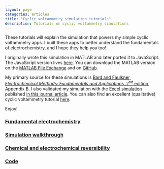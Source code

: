 ```yaml
---
layout: page
categories: articles
title: "Cyclic voltammetry simulation tutorials"
description: Tutorials on cyclic voltammetry simulations
---
```


These tutorials will explain the simulation that powers my simple
cyclic voltammetry apps.
I built these apps to better understand the fundamentals of
electrochemistry, and I
hope they help you too!

I originally wrote this simulation in MATLAB and later ported it to JavaScript.
The JavaScript version lives [here](/cyclic_voltammetry_simulation/CVwebapp.html).
You can download the MATLAB version on the
[MATLAB File Exchange](https://www.mathworks.com/matlabcentral/fileexchange/64011-cyclic-voltammetry-simulator)
and on [GitHub](https://github.com/petermattia/Cyclic-Voltammetry-Simulator).

My primary source for these simulations is [Bard and Faulkner, *Electrochemical Methods: Fundamentals and Applications*, 2<sup>nd</sup> edition](https://www.amazon.com/Electrochemical-Methods-Fundamentals-Allen-Bard/dp/0471043729),
Appendix B.
I also validated my simulation with the
[Excel simulation](http://pubs.acs.org/doi/suppl/10.1021/acs.jchemed.5b00225/suppl_file/ed5b00225_si_001.xls) published [in this journal article](https://dx.doi.org/10.1021/acs.jchemed.5b00225).
You can also find an excellent (qualitative) cyclic voltammetry tutorial
[here](http://sop4cv.com/index.html).

Enjoy!

### [Fundamental electrochemistry](/cyclic_voltammetry_simulation/fundamentals.html)

### [Simulation walkthrough](/cyclic_voltammetry_simulation/simulation.html)

### [Chemical and electrochemical reversibility](/cyclic_voltammetry_simulation/reversibility.html)

### [Code](/cyclic_voltammetry_simulation/code.html)
